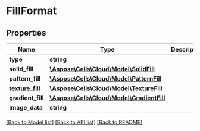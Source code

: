 # FillFormat

## Properties
Name | Type | Description | Notes
------------ | ------------- | ------------- | -------------
**type** | **string** |  | [optional] 
**solid_fill** | [**\Aspose\Cells\Cloud\Model\SolidFill**](SolidFill.md) |  | [optional] 
**pattern_fill** | [**\Aspose\Cells\Cloud\Model\PatternFill**](PatternFill.md) |  | [optional] 
**texture_fill** | [**\Aspose\Cells\Cloud\Model\TextureFill**](TextureFill.md) |  | [optional] 
**gradient_fill** | [**\Aspose\Cells\Cloud\Model\GradientFill**](GradientFill.md) |  | [optional] 
**image_data** | **string** |  | [optional] 

[[Back to Model list]](../README.md#documentation-for-models) [[Back to API list]](../README.md#documentation-for-api-endpoints) [[Back to README]](../README.md)


